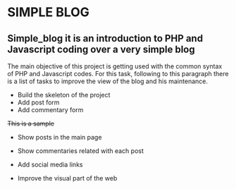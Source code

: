 SIMPLE BLOG
===========

Simple_blog it is an introduction to PHP and Javascript coding over a very simple blog
--------------------------------------------------------------------------------------

The main objective of this project is getting used with the common syntax of PHP and Javascript codes. For this task, following 
to this paragraph there is a list of tasks to improve the view of the blog and his maintenance.

- Build the skeleton of the project
- Add post form
- Add commentary form

<del>This is a sample</del>

- Show posts in the main page
- Show commentaries related with each post

- Add social media links
- Improve the visual part of the web
